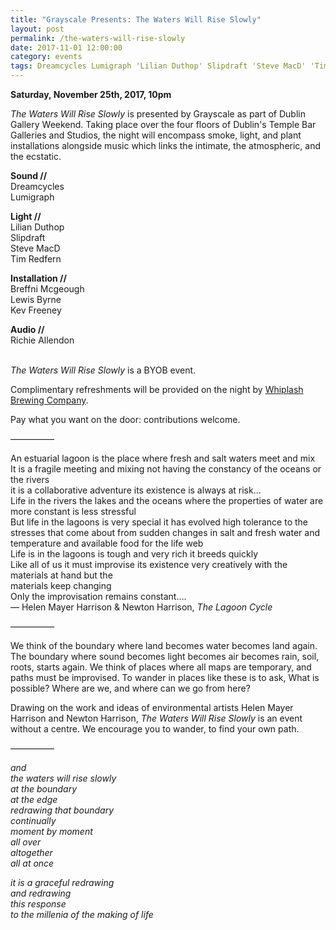 ```yaml
---
title: "Grayscale Presents: The Waters Will Rise Slowly"
layout: post
permalink: /the-waters-will-rise-slowly
date: 2017-11-01 12:00:00
category: events
tags: Dreamcycles Lumigraph 'Lilian Duthop' Slipdraft 'Steve MacD' 'Tim Redfern' 'Breffni McGeough' 'Lewis Byrne' 'Kev Freeney' 'Richie Allendon' 'Whiplash' 'Gallery Weekend' 'Temple Bar Gallery & Studios'
---
```


**Saturday, November 25th, 2017, 10pm**

_The Waters Will Rise Slowly_ is presented by Grayscale as part of Dublin Gallery Weekend. Taking place over the four floors of Dublin's Temple Bar Galleries and Studios, the night will encompass smoke, light, and plant installations alongside music which links the intimate, the atmospheric, and the ecstatic.

**Sound //**
<br /> Dreamcycles
<br /> Lumigraph

**Light //**
<br /> Lilian Duthop
<br /> Slipdraft
<br /> Steve MacD
<br /> Tim Redfern

**Installation //**
<br /> Breffni Mcgeough
<br /> Lewis Byrne
<br /> Kev Freeney

**Audio //**
<br /> Richie Allendon<br /><br />

_The Waters Will Rise Slowly_ is a BYOB event.

Complimentary refreshments will be provided on the night by [Whiplash Brewing Company](http://www.whiplashbeer.com/).

Pay what you want on the door: contributions welcome.

—————

An estuarial lagoon is the place where fresh and salt waters meet and mix
<br /> It is a fragile meeting and mixing not having the constancy of the oceans or the rivers
<br /> it is a collaborative adventure its existence is always at risk...
<br /> Life in the rivers the lakes and the oceans where the properties of water are more constant is less stressful
<br /> But life in the lagoons is very special it has evolved high tolerance to the stresses that come about from sudden changes
in salt and fresh water and temperature and available food for the life web
<br /> Life is in the lagoons is tough and very rich it breeds quickly
<br /> Like all of us it must improvise its existence very creatively with the materials at hand but the
<br /> materials keep changing
<br /> Only the improvisation remains constant....
<br />
<span style="text-align: right;">— Helen Mayer Harrison &amp; Newton Harrison, _The Lagoon Cycle_</span>

—————

We think of the boundary where land becomes water becomes land again. The boundary where sound becomes light becomes air becomes rain, soil, roots, starts again. We think of places where all maps are temporary, and paths must be improvised. To wander in places like these is to ask, What is possible? Where are we, and where can we go from here?

Drawing on the work and ideas of environmental artists Helen Mayer Harrison and Newton Harrison, _The Waters Will Rise Slowly_ is an event without a centre. We encourage you to wander, to find your own path.</p>

—————

_and_
<br /> _the waters will rise slowly_
<br /> _at the boundary_
<br /> _at the edge_
<br /> _redrawing that boundary_
<br /> _continually_
<br /> _moment by moment_
<br /> _all over_
<br /> _altogether_
<br /> _all at once_

_it is a graceful redrawing_
<br /> _and redrawing_
<br /> _this response_
<br /> _to the millenia of the making of life_

